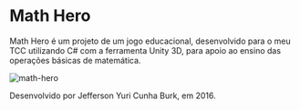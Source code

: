 # Math Hero
Math Hero é um projeto de um jogo educacional, desenvolvido para o meu TCC utilizando C# com a ferramenta Unity 3D, para apoio ao ensino das operações básicas de matemática. 

![math-hero](https://i.imgur.com/BZBx3Qh.png "Screenshot da primeira fase")

Desenvolvido por Jefferson Yuri Cunha Burk, em 2016.
